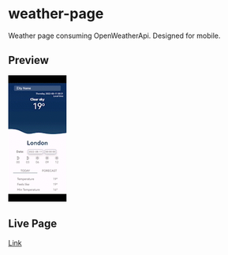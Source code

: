 # weather-page
Weather page consuming OpenWeatherApi.
Designed for mobile.

## Preview
![Preview GIF](./screenshots/preview.gif)

## Live Page
[Link](https://juansoriae.github.io/weather-page/)
